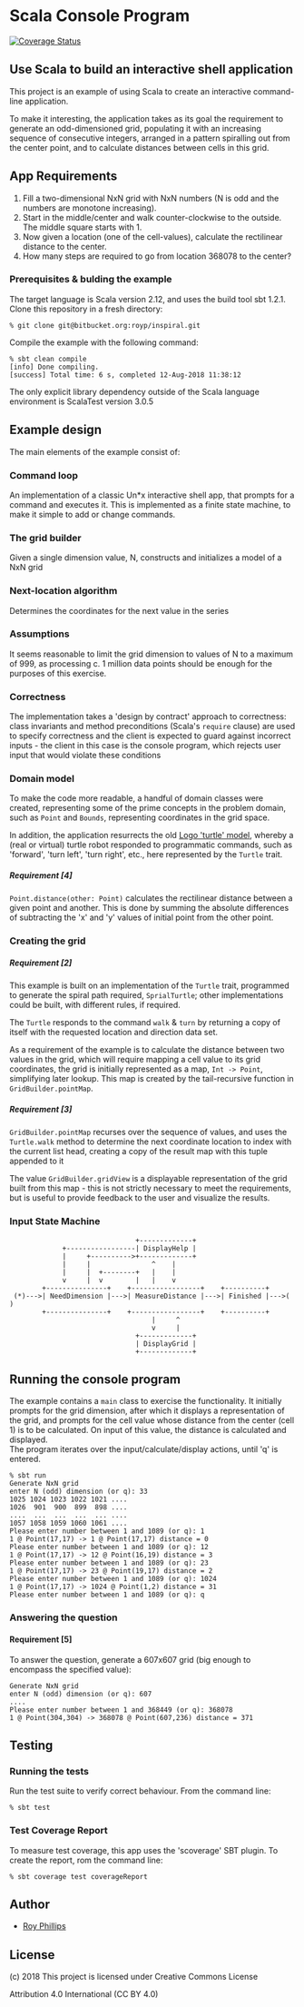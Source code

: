 # Scala Console Program
[![Coverage Status](https://coveralls.io/repos/github/sothach/inspiral/badge.svg?branch=master)](https://coveralls.io/github/sothach/inspiral?branch=master)
## Use Scala to build an interactive shell application
  
This project is an example of using Scala to create an interactive command-line application.

To make it interesting, the application takes as its goal the requirement to generate an odd-dimensioned grid, 
populating it with an increasing sequence of consecutive integers, arranged in a pattern spiralling 
out from the center point, and to calculate distances between cells in this grid.

## App Requirements
1. Fill a two-dimensional NxN grid with NxN numbers (N is odd and the numbers are monotone increasing). 
2. Start in the middle/center  and walk counter-clockwise to the outside. The middle square starts with 1.
3. Now given a location (one of the cell-values), calculate the rectilinear distance to the center.
4. How many steps are required to go from location 368078 to the center?

### Prerequisites & bulding the example
The target language is Scala version 2.12, and uses the build tool sbt 1.2.1.
Clone this repository in a fresh directory:
```
% git clone git@bitbucket.org:royp/inspiral.git
```
Compile the example with the following command:
```
% sbt clean compile
[info] Done compiling.
[success] Total time: 6 s, completed 12-Aug-2018 11:38:12
```
The only explicit library dependency outside of the Scala language environment is ScalaTest version 3.0.5

## Example design
The main elements of the example consist of:
### Command loop
An implementation of a classic Un*x interactive shell app, that prompts for a command and executes it.
This is implemented as a finite state machine, to make it simple to add or change commands.
### The grid builder
Given a single dimension value, N, constructs and initializes a model of a NxN grid
### Next-location algorithm
Determines the coordinates for the next value in the series

### Assumptions
It seems reasonable to limit the grid dimension to values of N to a maximum of 999, as 
processing c. 1 million data points should be enough for the purposes of this exercise.

### Correctness
The implementation takes a 'design by contract' approach to correctness: class invariants and method
preconditions (Scala's ```require``` clause) are used to specify correctness and the client is expected to guard against
incorrect inputs - the client in this case is the console program, which rejects user input that would violate these
conditions

### Domain model
To make the code more readable, a handful of domain classes were created, representing
some of the prime concepts in the problem domain, such as ```Point``` and ```Bounds```, representing
coordinates in the grid space.

In addition, the application resurrects the old [Logo 'turtle' model](https://www.calormen.com/jslogo/), whereby a (real or virtual)
turtle robot responded to programmatic commands, such as 'forward', 'turn left', 'turn right', etc., 
here represented by the ```Turtle``` trait.

##### Requirement [4]
```Point.distance(other: Point)``` calculates the rectilinear distance between a given point and another.  This is done by 
summing the absolute differences of subtracting the 'x' and 'y' values of initial point from the other point.

### Creating the grid
##### Requirement [2]
This example is built on an implementation of the ```Turtle``` trait, programmed to generate the spiral
path required, ```SprialTurtle```; other implementations could be built, with different rules,
if required.

The ```Turtle``` responds to the command ```walk``` & ```turn``` by returning a copy of
itself with the requested location and direction data set.

As a requirement of the example is to calculate the distance between two values in the
grid, which will require mapping a cell value to its grid coordinates, the grid
is initially represented as a map, ```Int -> Point```, simplifying later lookup.
This map is created by the tail-recursive function in ```GridBuilder.pointMap```.
##### Requirement [3]
```GridBuilder.pointMap``` recurses over the sequence of values, and uses the ```Turtle.walk``` method 
to determine the next coordinate location to index with the current list head, creating a copy of the result
map with this tuple appended to it

The value ```GridBuilder.gridView``` is a displayable representation of the grid built from this map - this is not strictly necessary
to meet the requirements, but is useful to provide feedback to the user and visualize 
the results.

### Input State Machine
```
                               +-------------+
             +-----------------| DisplayHelp |
             |     +---------->+-------------+
             |     |               ^    |
             |     |  +--------+   |    |
             v     |  v        |   |    v
        +---------------+    +-----------------+    +----------+
 (*)--->| NeedDimension |--->| MeasureDistance |--->| Finished |--->( )
        +---------------+    +-----------------+    +----------+
                                   |     ^
                                   v     |
                               +-------------+  
                               | DisplayGrid |  
                               +-------------+  
```

## Running the console program
The example contains a ```main``` class to exercise the functionality.
It initially prompts for the grid dimension, after which it displays a representation of the grid,
and prompts for the cell value whose distance from the center (cell 1) is to be calculated.
On input of this value, the distance is calculated and displayed.  
The program iterates over the input/calculate/display actions, until 'q' is entered.
```
% sbt run
Generate NxN grid
enter N (odd) dimension (or q): 33
1025 1024 1023 1022 1021 .... 
1026  901  900  899  898 .... 
....  ...  ...  ...  ... .... 
1057 1058 1059 1060 1061 ....  
Please enter number between 1 and 1089 (or q): 1
1 @ Point(17,17) -> 1 @ Point(17,17) distance = 0
Please enter number between 1 and 1089 (or q): 12
1 @ Point(17,17) -> 12 @ Point(16,19) distance = 3
Please enter number between 1 and 1089 (or q): 23
1 @ Point(17,17) -> 23 @ Point(19,17) distance = 2
Please enter number between 1 and 1089 (or q): 1024
1 @ Point(17,17) -> 1024 @ Point(1,2) distance = 31
Please enter number between 1 and 1089 (or q): q
```
### Answering the question
#### Requirement [5]
To answer the question, generate a 607x607 grid (big enough to encompass the specified value):
```
Generate NxN grid
enter N (odd) dimension (or q): 607
....
Please enter number between 1 and 368449 (or q): 368078
1 @ Point(304,304) -> 368078 @ Point(607,236) distance = 371
```
## Testing
### Running the tests
Run the test suite to verify correct behaviour.  From the command line:
```
% sbt test
```
### Test Coverage Report
To measure test coverage, this app uses the 'scoverage' SBT plugin.
To create the report, rom the command line:
```
% sbt coverage test coverageReport
```

## Author
* [Roy Phillips](mailto:phillips.roy@gmail.com)

## License
(c) 2018 This project is licensed under Creative Commons License

Attribution 4.0 International (CC BY 4.0)
